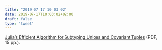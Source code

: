 ```yaml
---
title: "2019 07 17 10 03 02"
date: 2019-07-17T10:03:02+02:00
draft: false
type: "tweet"
---
```

[Julia’s Efficient Algorithm for Subtyping Unions and Covariant Tuples](http://drops.dagstuhl.de/opus/volltexte/2019/10816/pdf/LIPIcs-ECOOP-2019-24.pdf) (PDF, 15 pp.).
